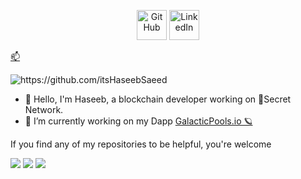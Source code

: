
<p align="center">
  <a href="https://github.com/itsHaseebSaeed">
    <picture>
      <source media="(prefers-color-scheme: dark)" srcset="https://cdn.simpleicons.org/github/white">
      <img alt="GitHub" title="GitHub" height="48" width="48" src="https://cdn.simpleicons.org/github"></picture></a>
  <a href="https://www.linkedin.com/in/itsHaseebSaeed">
    <img alt="LinkedIn" title="LinkedIn" height="48" width="48" src="https://cdn.simpleicons.org/linkedin"></a>
  <a href="mailto:itsHaseebSaeed@gmail.com ">
    <p alt="mail" title="mail" height="48" width="48">📫 </p> </a>
</p>

<img src="https://komarev.com/ghpvc/?username=itsHaseebSaeed" alt="https://github.com/itsHaseebSaeed" />
<br />

- 👋 Hello, I'm Haseeb, a blockchain developer working on 🤫Secret Network.
- 🌊 I’m currently working on my Dapp <a href="https://www.galacticpools.io">GalacticPools.io 🪐</a>
<!-- 
![Anurag's GitHub stats](https://github-readme-stats.vercel.app/api?username=Haseeb30000&show_icons=true&theme=dark)

![Top Langs](https://github-readme-stats.vercel.app/api/top-langs/?username=Haseeb30000&theme=dark) -->

If you find any of my repositories to be helpful, you're welcome

  <img src ="https://github-readme-stats.vercel.app/api?username=itsHaseebSaeed&show_icons=true&count_private=true&theme=merko&hide_border=true&bg_color=00000000&hide_rank=true">
  <img src ="https://github-readme-stats.vercel.app/api/top-langs/?username=itsHaseebSaeed&layout=compact&hide_border=true&theme=merko&bg_color=00000000&langs_count=8">
  <img src ="https://github-readme-streak-stats.herokuapp.com/?user=itsHaseebSaeed&theme=merko&hide_border=true&background=FFFFFF00">
  <br>
  <br>
</p>



